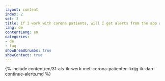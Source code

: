 ```yaml
---
layout: content
index: 2
set: 3
title: If I work with corona patients, will I get alerts from the app all the time?
lang: de
contentLang: en
categories:
- de
- faq
showBreadCrumbs: true
showContact: true
---
```

{% include content/en/31-als-ik-werk-met-corona-patienten-krijg-ik-dan-continue-alerts.md %}

